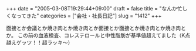 +++
date = "2005-03-08T19:29:44+09:00"
draft = false
title = "なんか忙しくなってきた"
categories = ["会社・社長日記"]
slug = "1412"
+++

面接とか会議とか焼き肉とか焼き肉とか面接とか面接とか焼き肉とか焼き肉とか。
この前の血液検査、コレステロールと中性脂肪が基準値超えてました（K点越えゲッツ！！超ラッキ〜）
